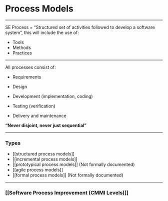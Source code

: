 # Process Models
___

SE Process = “Structured set of activities followed to develop a software system”, this will include the use of: 

-   Tools   
-   Methods  
-   Practices   

___
All processes consist of:

-   Requirements
    
-   Design
    
-   Development (implementation, coding)
    
-   Testing (verification)
    
-   Delivery and maintenance
    

**“Never disjoint, never just sequential”**

___
### Types
- [[structured process models]]
- [[incremental process models]]
- [[prototypical process models]] (Not formally documented)
- [[agile process models]]
- [[formal process models]] (Not formally documented)

___
### [[Software Process Improvement (CMMI Levels)]]
